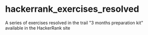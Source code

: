 # hackerrank_exercises_resolved
A series of exercises resolved in the trail "3 months preparation kit" available in the HackerRank site
